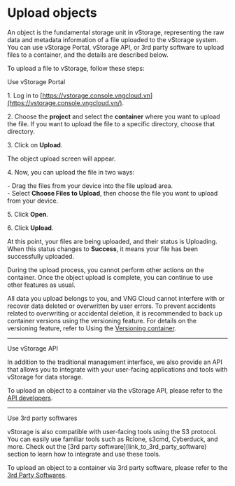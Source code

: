 # Upload objects

An object is the fundamental storage unit in vStorage, representing the raw data and metadata information of a file uploaded to the vStorage system. You can use vStorage Portal, vStorage API, or 3rd party software to upload files to a container, and the details are described below.

To upload a file to vStorage, follow these steps:

&#x20;Use vStorage Portal

1\. Log in to [https://vstorage.console.vngcloud.vn](https://vstorage.console.vngcloud.vn/).

2\. Choose the **project** and select the **container** where you want to upload the file. If you want to upload the file to a specific directory, choose that directory.

3\. Click on **Upload**.

The object upload screen will appear.

4\. Now, you can upload the file in two ways:

\- Drag the files from your device into the file upload area.\
\- Select **Choose Files to Upload**, then choose the file you want to upload from your device.

5\. Click **Open**.

6\. Click **Upload**.

At this point, your files are being uploaded, and their status is Uploading. When this status changes to **Success**, it means your file has been successfully uploaded.

During the upload process, you cannot perform other actions on the container. Once the object upload is complete, you can continue to use other features as usual.

All data you upload belongs to you, and VNG Cloud cannot interfere with or recover data deleted or overwritten by user errors. To prevent accidents related to overwriting or accidental deletion, it is recommended to back up container versions using the versioning feature. For details on the versioning feature, refer to Using the [Versioning container](https://docs.vngcloud.vn/display/VSEN/Versioning+container).

***

&#x20;Use vStorage API

In addition to the traditional management interface, we also provide an API that allows you to integrate with your user-facing applications and tools with vStorage for data storage.

To upload an object to a container via the vStorage API, please refer to the [API developers](https://docs.vngcloud.vn/display/VSEN/API+developers).

***

&#x20;Use 3rd party softwares

vStorage is also compatible with user-facing tools using the S3 protocol. You can easily use familiar tools such as Rclone, s3cmd, Cyberduck, and more. Check out the \[3rd party software]\(link\_to\_3rd\_party\_software) section to learn how to integrate and use these tools.

To upload an object to a container via 3rd party software, please refer to the [3rd Party Softwares](https://docs.vngcloud.vn/display/VSEN/3rd+Party+Softwares).
